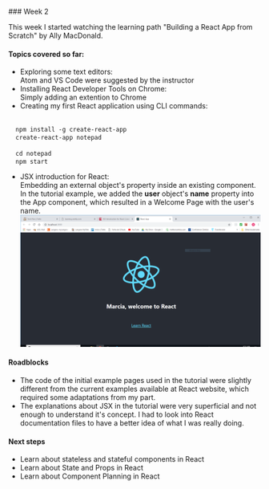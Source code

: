 <br>
### Week 2

This week I started watching the learning path "Building a React App from Scratch" by Ally MacDonald.

#### Topics covered so far:
- Exploring some text editors: <br> Atom and VS Code were suggested by the instructor
- Installing React Developer Tools on Chrome: <br> Simply adding an extention to Chrome
- Creating my first React application using CLI commands:

```

  npm install -g create-react-app
  create-react-app notepad

  cd notepad
  npm start

```

* JSX introduction for React: <br>Embedding an external object's property inside an existing component. In the tutorial example, we added the **user** object's **name** property into the App component, which resulted in a Welcome Page with the user's name. 
![JSX](../images/JSX.PNG)

#### Roadblocks
- The code of the initial example pages used in the tutorial were slightly different from the current examples available at React website, which required some adaptations from my part.
- The explanations about JSX in the tutorial were very superficial and not enough to understand it's concept. I had to look into React documentation files to have a better idea of what I was really doing.

#### Next steps
- Learn about stateless and stateful components in React
- Learn about State and Props in React
- Learn about Component Planning in React
